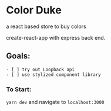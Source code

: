 # Color Duke

a react based store to buy colors

create-react-app with express back end.

## Goals:
    - [ ] try out Loopback api
    - [ ] use stylized component library

### To  Start:

`yarn dev` and navigate to `localhost:3000`
